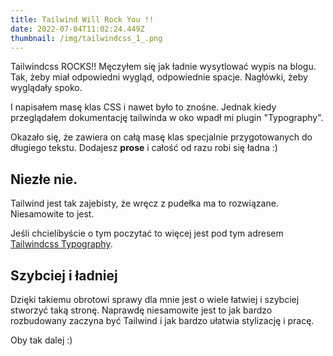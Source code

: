 ```yaml
---
title: Tailwind Will Rock You !!
date: 2022-07-04T11:02:24.449Z
thumbnail: /img/tailwindcss_1_.png
---
```

Tailwindcss ROCKS!!
Męczyłem się jak ładnie wysytlować wypis na blogu. Tak, żeby miał odpowiedni wygląd, odpowiednie spacje. Nagłówki, żeby wyglądały spoko.

I napisałem masę klas CSS i nawet było to znośne. Jednak kiedy przeglądałem dokumentację tailwinda w oko wpadł mi plugin "Typography".

Okazało się, że zawiera on całą masę klas specjalnie przygotowanych do długiego tekstu. Dodajesz **prose** i całość od razu robi się ładna :)

## Niezłe nie.

Tailwind jest tak zajebisty, że wręcz z pudełka ma to rozwiązane. Niesamowite to jest.

Jeśli chcielibyście o tym poczytać to więcej jest pod tym adresem [Tailwindcss Typography](https://tailwindcss.com/docs/typography-plugin).

## Szybciej i ładniej

Dzięki takiemu obrotowi sprawy dla mnie jest o wiele łatwiej i szybciej stworzyć taką stronę.
Naprawdę niesamowite jest to jak bardzo rozbudowany zaczyna być Tailwind i jak bardzo ułatwia stylizację i pracę.

Oby tak dalej :)
